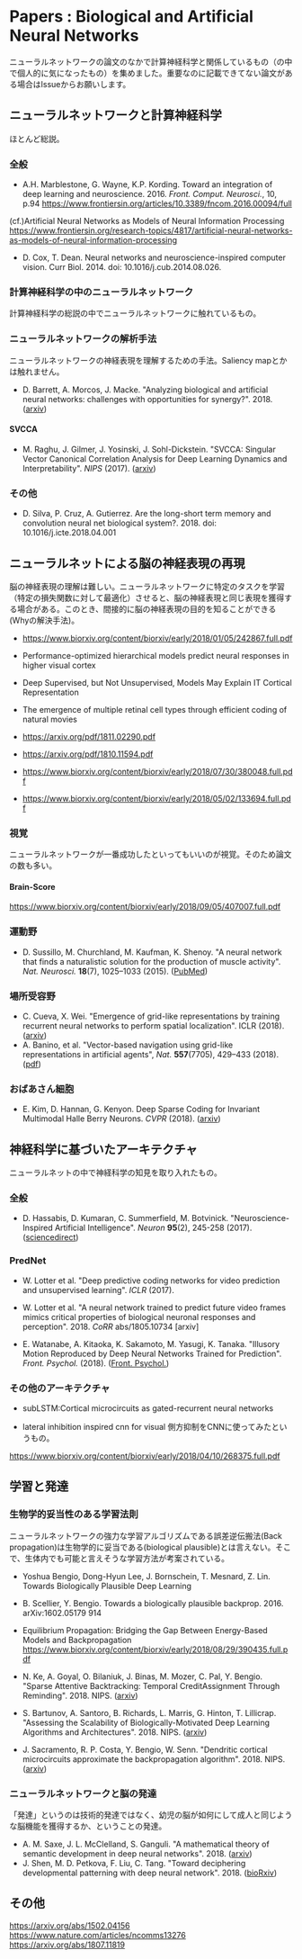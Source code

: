 # Papers : Biological and Artificial Neural Networks
ニューラルネットワークの論文のなかで計算神経科学と関係しているもの（の中で個人的に気になったもの）を集めました。重要なのに記載できてない論文がある場合はIssueからお願いします。

## ニューラルネットワークと計算神経科学
ほとんど総説。

### 全般
- A.H. Marblestone, G. Wayne, K.P. Kording. Toward an integration of deep learning and neuroscience. 2016. *Front. Comput. Neurosci.*, 10, p.94
https://www.frontiersin.org/articles/10.3389/fncom.2016.00094/full

(cf.)Artificial Neural Networks as Models of Neural Information Processing
https://www.frontiersin.org/research-topics/4817/artificial-neural-networks-as-models-of-neural-information-processing

- D. Cox, T. Dean. Neural networks and neuroscience-inspired computer vision. Curr Biol. 2014. doi: 10.1016/j.cub.2014.08.026.

### 計算神経科学の中のニューラルネットワーク
計算神経科学の総説の中でニューラルネットワークに触れているもの。

### ニューラルネットワークの解析手法
ニューラルネットワークの神経表現を理解するための手法。Saliency mapとかは触れません。
- D. Barrett, A. Morcos, J. Macke. "Analyzing biological and artificial neural networks: challenges with opportunities for synergy?". 2018. ([arxiv](https://arxiv.org/abs/1810.13373))

#### SVCCA
- M. Raghu, J. Gilmer, J. Yosinski, J. Sohl-Dickstein. "SVCCA: Singular Vector Canonical Correlation Analysis for Deep Learning Dynamics and Interpretability". *NIPS* (2017). ([arxiv](https://arxiv.org/abs/1706.05806))

### その他
- D. Silva, P. Cruz, A. Gutierrez. Are the long-short term memory and convolution neural net biological system?. 2018. doi: 10.1016/j.icte.2018.04.001

## ニューラルネットによる脳の神経表現の再現
脳の神経表現の理解は難しい。ニューラルネットワークに特定のタスクを学習（特定の損失関数に対して最適化）させると、脳の神経表現と同じ表現を獲得する場合がある。このとき、間接的に脳の神経表現の目的を知ることができる(Whyの解決手法)。

- https://www.biorxiv.org/content/biorxiv/early/2018/01/05/242867.full.pdf

- Performance-optimized hierarchical models predict neural responses in higher visual cortex
- Deep Supervised, but Not Unsupervised, Models May Explain IT Cortical Representation
- The emergence of multiple retinal cell types through efficient coding of natural movies
- https://arxiv.org/pdf/1811.02290.pdf
- https://arxiv.org/pdf/1810.11594.pdf
- https://www.biorxiv.org/content/biorxiv/early/2018/07/30/380048.full.pdf

- https://www.biorxiv.org/content/biorxiv/early/2018/05/02/133694.full.pdf


### 視覚
ニューラルネットワークが一番成功したといってもいいのが視覚。そのため論文の数も多い。

#### Brain-Score
https://www.biorxiv.org/content/biorxiv/early/2018/09/05/407007.full.pdf

### 運動野
- D. Sussillo, M. Churchland, M. Kaufman, K. Shenoy. "A neural network that finds a naturalistic solution for the production of muscle activity". *Nat. Neurosci.* **18**(7), 1025–1033 (2015). ([PubMed](https://www.ncbi.nlm.nih.gov/pubmed/26075643))

### 場所受容野
- C. Cueva, X. Wei. "Emergence of grid-like representations by training recurrent neural networks to perform spatial localization". ICLR (2018). ([arxiv](https://arxiv.org/abs/1803.07770))
- A. Banino, et al. "Vector-based navigation using grid-like representations in artificial agents", *Nat.* **557**(7705), 429–433 (2018). ([pdf](https://deepmind.com/documents/201/Vector-based%20Navigation%20using%20Grid-like%20Representations%20in%20Artificial%20Agents.pdf))

### おばあさん細胞
- E. Kim, D. Hannan, G. Kenyon. Deep Sparse Coding for Invariant Multimodal Halle Berry Neurons. *CVPR* (2018). ([arxiv](https://arxiv.org/abs/1711.07998))

## 神経科学に基づいたアーキテクチャ
ニューラルネットの中で神経科学の知見を取り入れたもの。

### 全般
- D. Hassabis, D. Kumaran, C. Summerfield, M. Botvinick. "Neuroscience-Inspired Artificial Intelligence". *Neuron* **95**(2), 245-258 (2017).
([sciencedirect](https://www.sciencedirect.com/science/article/pii/S0896627317305093))

### PredNet
- W. Lotter et al. "Deep predictive coding networks for video prediction and unsupervised learning". *ICLR* (2017).

- W. Lotter et al. "A neural network trained to predict future video frames mimics critical properties of biological neuronal responses and perception". 2018. *CoRR* abs/1805.10734 [arxiv]  
- E. Watanabe, A. Kitaoka, K. Sakamoto, M. Yasugi, K. Tanaka. "Illusory Motion Reproduced by Deep Neural Networks Trained for Prediction". *Front. Psychol.* (2018). ([Front. Psychol.](https://www.frontiersin.org/articles/10.3389/fpsyg.2018.00345/full))

### その他のアーキテクチャ
- subLSTM:Cortical microcircuits as gated-recurrent neural networks

- lateral inhibition inspired cnn for visual
側方抑制をCNNに使ってみたというもの。

https://www.biorxiv.org/content/biorxiv/early/2018/04/10/268375.full.pdf

## 学習と発達
### 生物学的妥当性のある学習法則
ニューラルネットワークの強力な学習アルゴリズムである誤差逆伝搬法(Back propagation)は生物学的に妥当である(biological plausible)とは言えない。そこで、生体内でも可能と言えそうな学習方法が考案されている。
- Yoshua Bengio, Dong-Hyun Lee, J. Bornschein, T. Mesnard, Z. Lin. Towards Biologically Plausible Deep Learning
- B. Scellier, Y. Bengio. Towards a biologically plausible backprop. 2016. arXiv:1602.05179 914

- Equilibrium Propagation: Bridging the Gap Between Energy-Based Models and Backpropagation
https://www.biorxiv.org/content/biorxiv/early/2018/08/29/390435.full.pdf


- N. Ke, A. Goyal, O. Bilaniuk, J. Binas, M. Mozer, C. Pal, Y. Bengio. "Sparse Attentive Backtracking: Temporal CreditAssignment Through Reminding". 2018. NIPS. ([arxiv](https://arxiv.org/abs/1809.03702))
- S. Bartunov, A. Santoro, B. Richards, L. Marris, G. Hinton, T. Lillicrap. "Assessing the Scalability of Biologically-Motivated Deep Learning Algorithms and Architectures". 2018.  NIPS. ([arxiv](https://arxiv.org/abs/1807.04587))
- J. Sacramento, R. P. Costa, Y. Bengio, W. Senn. "Dendritic cortical microcircuits approximate the backpropagation algorithm". 2018. NIPS. ([arxiv](https://arxiv.org/abs/1810.11393))

### ニューラルネットワークと脳の発達
「発達」というのは技術的発達ではなく、幼児の脳が如何にして成人と同じような脳機能を獲得するか、ということの発達。
- A. M. Saxe, J. L. McClelland, S. Ganguli. "A mathematical theory of semantic development in deep neural networks". 2018. ([arxiv](https://arxiv.org/abs/1810.10531))
- J. Shen, M. D. Petkova, F. Liu, C. Tang. "Toward deciphering developmental patterning with deep neural network". 2018. ([bioRxiv](https://www.biorxiv.org/content/early/2018/08/09/374439))

## その他
https://arxiv.org/abs/1502.04156
https://www.nature.com/articles/ncomms13276
https://arxiv.org/abs/1807.11819
